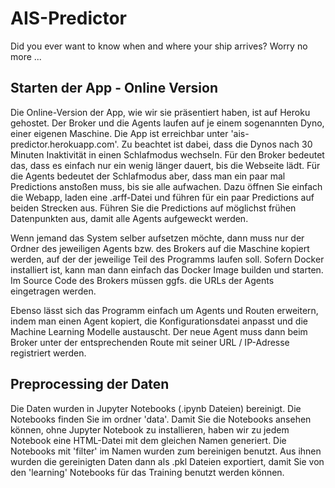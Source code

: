 # AIS-Predictor

Did you ever want to know when and where your ship arrives? Worry no more ...

## Starten der App - Online Version

Die Online-Version der App, wie wir sie präsentiert haben, ist auf Heroku
gehostet. Der Broker und die Agents laufen auf je einem sogenannten Dyno, einer
eigenen Maschine. Die App ist erreichbar unter 'ais-predictor.herokuapp.com'.
Zu beachtet ist dabei, dass die Dynos nach 30 Minuten Inaktivität in einen
Schlafmodus wechseln. Für den Broker bedeutet das, dass es einfach nur ein
wenig länger dauert, bis die Webseite lädt. Für die Agents bedeutet der
Schlafmodus aber, dass man ein paar mal Predictions anstoßen muss, bis sie alle
aufwachen. Dazu öffnen Sie einfach die Webapp, laden eine .arff-Datei und
führen für ein paar Predictions auf beiden Strecken aus. Führen Sie die
Predictions auf möglichst frühen Datenpunkten aus, damit alle Agents aufgeweckt
werden.

Wenn jemand das System selber aufsetzen möchte, dann muss nur der Ordner des
jeweiligen Agents bzw. des Brokers auf die Maschine kopiert werden, auf der der
jeweilige Teil des Programms laufen soll. Sofern Docker installiert ist, kann
man dann einfach das Docker Image builden und starten. Im Source Code des
Brokers müssen ggfs. die URLs der Agents eingetragen werden.

Ebenso lässt sich das Programm einfach um Agents und Routen erweitern, indem
man einen Agent kopiert, die Konfigurationsdatei anpasst und die Machine
Learning Modelle austauscht. Der neue Agent muss dann beim Broker unter der
entsprechenden Route mit seiner URL / IP-Adresse registriert werden.

## Preprocessing der Daten
Die Daten wurden in Jupyter Notebooks (.ipynb Dateien) bereinigt. Die Notebooks
finden Sie im ordner 'data'. Damit Sie die Notebooks ansehen können, ohne
Jupyter Notebook zu installieren, haben wir zu jedem Notebook eine HTML-Datei
mit dem gleichen Namen generiert.
Die Notebooks mit 'filter' im Namen wurden zum bereinigen benutzt. Aus ihnen
wurden die gereinigten Daten dann als .pkl Dateien exportiert, damit Sie von
den 'learning' Notebooks für das Training benutzt werden können.